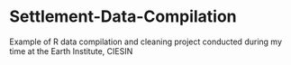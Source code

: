 # Settlement-Data-Compilation
Example of R data compilation and cleaning project conducted during my time at the Earth Institute, CIESIN
